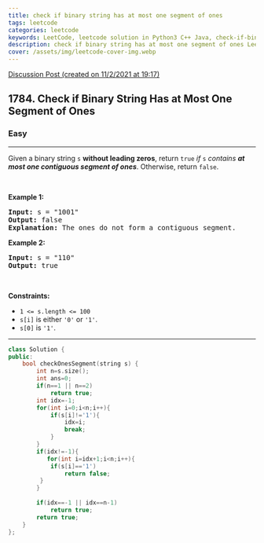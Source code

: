 ```yaml
---
title: check if binary string has at most one segment of ones
tags: leetcode
categories: leetcode
keywords: LeetCode, leetcode solution in Python3 C++ Java, check-if-binary-string-has-at-most-one-segment-of-ones solution
description: check if binary string has at most one segment of ones LeetCode Solution Explained
cover: /assets/img/leetcode-cover-img.webp
---
```



[Discussion Post (created on 11/2/2021 at 19:17)](https://leetcode.com/problems/check-if-binary-string-has-at-most-one-segment-of-ones/discuss/1104547/O(n)-or-C%2B%2B)  
<h2>1784. Check if Binary String Has at Most One Segment of Ones</h2><h3>Easy</h3><hr><div><p>Given a binary string <code>s</code> <strong>​​​​​without leading zeros</strong>, return <code>true</code>​​​ <em>if </em><code>s</code><em> contains <strong>at most one contiguous segment of ones</strong></em>. Otherwise, return <code>false</code>.</p>

<p>&nbsp;</p>
<p><strong>Example 1:</strong></p>

<pre><strong>Input:</strong> s = "1001"
<strong>Output:</strong> false
<strong>Explanation: </strong>The ones do not form a contiguous segment.
</pre>

<p><strong>Example 2:</strong></p>

<pre><strong>Input:</strong> s = "110"
<strong>Output:</strong> true</pre>

<p>&nbsp;</p>
<p><strong>Constraints:</strong></p>

<ul>
	<li><code>1 &lt;= s.length &lt;= 100</code></li>
	<li><code>s[i]</code>​​​​ is either <code>'0'</code> or <code>'1'</code>.</li>
	<li><code>s[0]</code> is&nbsp;<code>'1'</code>.</li>
</ul>
</div>

---




```cpp
class Solution {
public:
    bool checkOnesSegment(string s) {
        int n=s.size();
        int ans=0;
        if(n==1 || n==2)
            return true;
        int idx=-1;
        for(int i=0;i<n;i++){
            if(s[i]!='1'){
                idx=i;
                break;
            }
        }
        if(idx!=-1){
           for(int i=idx+1;i<n;i++){
            if(s[i]=='1')
                return false;
         } 
        }
        
        if(idx==-1 || idx==n-1)
            return true;
        return true;
    }
};
```
